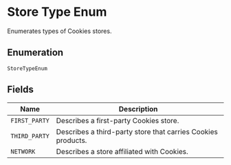 
# Store Type Enum

Enumerates types of Cookies stores.

## Enumeration

`StoreTypeEnum`

## Fields

| Name | Description |
|  --- | --- |
| `FIRST_PARTY` | Describes a first-party Cookies store. |
| `THIRD_PARTY` | Describes a third-party store that carries Cookies products. |
| `NETWORK` | Describes a store affiliated with Cookies. |


